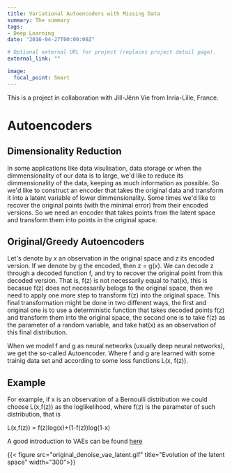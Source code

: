 ```yaml
---
title: Variational Autoencoders with Missing Data
summary: The summary
tags:
- Deep Learning
date: "2016-04-27T00:00:00Z"

# Optional external URL for project (replaces project detail page).
external_link: ""

image:
  focal_point: Smart
---
```


This is a project in collaboration with Jill-Jênn Vie from Inria-Lille, France.

# Autoencoders

## Dimensionality Reduction

In some applications like data visulisation, data storage or when the dimmensionality of our data is to large, we'd like to reduce its dimmensionality of the data,
keeping as much information as possible. So we'd like to construct an encoder that takes the original data and transform it into a latent variable of lower
dimmensionality. Some times we'd like to recover the original points (with the minimal error) from their encoded versions.
So we need an encoder that takes points from the latent space and
transform them into points in the original space.

## Original/Greedy Autoencoders

Let's denote by $x$ an observation in the original space and z its encoded version. If we denote by g the encoded, then z = g(x). We can decode z through a decoded function
f, and try to recover the original point from this decoded version. That is, f(z) is not necessarily equal to hat(x), this is becasue f(z) does not necessarily belogs to
the original space, then we need to apply one more step to transform f(z) into the original space. This final transformation might be done in two different ways, the first
and original one is to use a deterministic function that takes decoded points f(z) and transform them into the original space, the second one is to take f(z) as the
parameter of a random variable, and take hat(x) as an observation of this final distribution.

When we model f and g as neural networks (usually deep neural networks), we get the so-called Autoencoder. Where f and g are learned with some trainig data set
and according to some loss functions L(x, f(z)).

## Example

For example, if x is an observation of a Bernoulli distribution we could choose L(x,f(z)) as the loglikelihood, where f(z) is the parameter of such distribution, that is

L(x,f(z)) = f(z)log(x)+(1-f(z))log(1-x)



A good introduction to VAEs can be found <a href="https://towardsdatascience.com/understanding-variational-autoencoders-vaes-f70510919f73" target="_blank"> here </a>

{{< figure src="original_denoise_vae_latent.gif" title="Evolution of the latent space" width="300">}}
